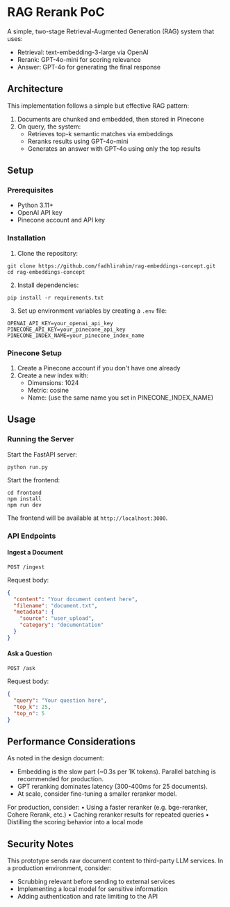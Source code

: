 # RAG Rerank PoC

A simple, two-stage Retrieval-Augmented Generation (RAG) system that uses:
- Retrieval: text-embedding-3-large via OpenAI
- Rerank: GPT-4o-mini for scoring relevance
- Answer: GPT-4o for generating the final response

## Architecture

This implementation follows a simple but effective RAG pattern:
1. Documents are chunked and embedded, then stored in Pinecone
2. On query, the system:
   - Retrieves top-k semantic matches via embeddings
   - Reranks results using GPT-4o-mini
   - Generates an answer with GPT-4o using only the top results

## Setup

### Prerequisites
- Python 3.11+
- OpenAI API key
- Pinecone account and API key

### Installation

1. Clone the repository:
```
git clone https://github.com/fadhlirahim/rag-embeddings-concept.git
cd rag-embeddings-concept
```

2. Install dependencies:
```
pip install -r requirements.txt
```

3. Set up environment variables by creating a `.env` file:
```
OPENAI_API_KEY=your_openai_api_key
PINECONE_API_KEY=your_pinecone_api_key
PINECONE_INDEX_NAME=your_pinecone_index_name
```

### Pinecone Setup
1. Create a Pinecone account if you don't have one already
2. Create a new index with:
   - Dimensions: 1024
   - Metric: cosine
   - Name: (use the same name you set in PINECONE_INDEX_NAME)

## Usage

### Running the Server

Start the FastAPI server:
```
python run.py
```

Start the frontend:
```
cd frontend
npm install
npm run dev
```

The frontend will be available at `http://localhost:3000`.

### API Endpoints

#### Ingest a Document
```
POST /ingest
```
Request body:
```json
{
  "content": "Your document content here",
  "filename": "document.txt",
  "metadata": {
    "source": "user_upload",
    "category": "documentation"
  }
}
```

#### Ask a Question
```
POST /ask
```
Request body:
```json
{
  "query": "Your question here",
  "top_k": 25,
  "top_n": 5
}
```

## Performance Considerations

As noted in the design document:
- Embedding is the slow part (~0.3s per 1K tokens). Parallel batching is recommended for production.
- GPT reranking dominates latency (300-400ms for 25 documents).
- At scale, consider fine-tuning a smaller reranker model.

For production, consider:
	•	Using a faster reranker (e.g. bge-reranker, Cohere Rerank, etc.)
	•	Caching reranker results for repeated queries
	•	Distilling the scoring behavior into a local mode

## Security Notes

This prototype sends raw document content to third-party LLM services. In a production environment, consider:
- Scrubbing relevant before sending to external services
- Implementing a local model for sensitive information
- Adding authentication and rate limiting to the API

